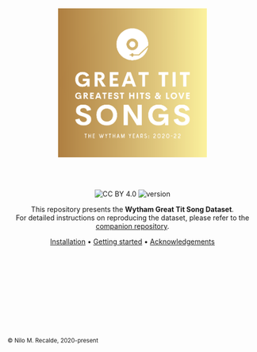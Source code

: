 <br>
<br>
<div align='center'>

<a href="https://nilomr.github.io/pykanto">
    <img src="docs/img/logo-2.png" alt="great-tit-hits repo logo" title="great-tit-hits" height="300" style="padding-bottom:1em !important;" />
</a>

<br>
<br>
<br>

![CC BY 4.0](https://img.shields.io/badge/License-CC%20BY%204.0-lightgrey.svg) ![version](https://img.shields.io/badge/version-0.1.0-orange)

This repository presents the **Wytham Great Tit Song Dataset**.<br>
For detailed instructions on reproducing the dataset, please refer to the [companion repository](https://github.com/nilomr/great-tit-hits-setup).

[Installation](#installation) •
[Getting started](#getting-started) •
[Acknowledgements](#acknowledgements)
# ㅤ
</div>



# ㅤ
<sub>© Nilo M. Recalde, 2020-present</sub>


